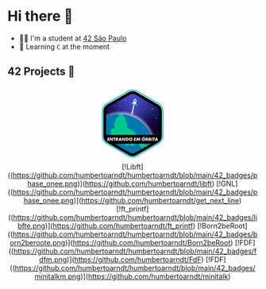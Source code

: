 # Hi there 👋
* 👨‍🎓 I'm a student at [42 São Paulo](https://www.42sp.org.br)
* 🔰 Learning `C` at the moment

## 42 Projects 🚀

<div align="center">

![Phase One](https://github.com/humbertoarndt/humbertoarndt/blob/main/42_badges/phase_onee.png)  
[!Libft]((https://github.com/humbertoarndt/humbertoarndt/blob/main/42_badges/phase_onee.png)](https://github.com/humbertoarndt/libft)
[!GNL]((https://github.com/humbertoarndt/humbertoarndt/blob/main/42_badges/phase_onee.png)](https://github.com/humbertoarndt/get_next_line)
[!ft_printf]((https://github.com/humbertoarndt/humbertoarndt/blob/main/42_badges/libfte.png)](https://github.com/humbertoarndt/ft_printf)
[!Born2beRoot]((https://github.com/humbertoarndt/humbertoarndt/blob/main/42_badges/born2beroote.png)](https://github.com/humbertoarndt/Born2beRoot)
[!FDF]((https://github.com/humbertoarndt/humbertoarndt/blob/main/42_badges/fdfm.png)](https://github.com/humbertoarndt/FdF)
[!FDF]((https://github.com/humbertoarndt/humbertoarndt/blob/main/42_badges/minitalkm.png)](https://github.com/humbertoarndt/minitalk)

</div>
